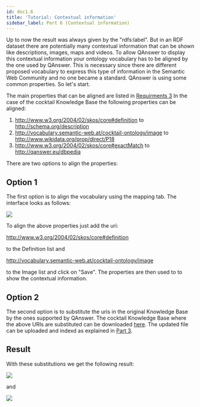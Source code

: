 ```yaml
---
id: doc1.6
title: 'Tutorial: Contextual information'
sidebar_label: Part 6 (Contextual information)
---
```


Up to now the result was always given by the "rdfs:label". But in an RDF dataset there are potentially many contextual information that can be shown like
descriptions, images, maps and videos. To allow QAnswer to display this contextual information your ontology vocabulary has to be aligned by the one used by
QAnswer. This is necessary since there are different proposed vocabulary to express this type of information in the Semantic Web Community and no one became
a standard. QAnswer is using some common properties. So let's start.

The main properties that can be aligned are listed in [Requirments 3](/docs/req1.3)
In the case of the cocktail Knowledge Base the following properties can be aligned:

1) <http://www.w3.org/2004/02/skos/core#definition> to  <http://schema.org/description>
2) <http://vocabulary.semantic-web.at/cocktail-ontology/image> to <http://www.wikidata.org/prop/direct/P18>
3) <http://www.w3.org/2004/02/skos/core#exactMatch> to <http://qanswer.eu/dbpedia>

There are two options to align the properties:

## Option 1

The first option is to align the vocabulary using the mapping tab. The interface looks as follows:

![](/img/screenshots/mapping.png)

To align the above properties just add the uri:

http://www.w3.org/2004/02/skos/core#definition

to the Definition list and

http://vocabulary.semantic-web.at/cocktail-ontology/image

to the Image list and click on "Save". The properties are then used to to show the contextual information.



## Option 2

The second option is to substitute the uris in the original Knowledge Base by the ones supported by QAnswer.
The cocktail Knowledge Base where the above URIs are substituted can be downloaded [here](/cocktails_align.nt). The updated file can be uploaded and indexd as
explained in [Part 3](/docs/doc1.3).


## Result

With these substitutions we get the following result:

![](/img/screenshots/Result1.png)

and

![](/img/screenshots/result2.png)

